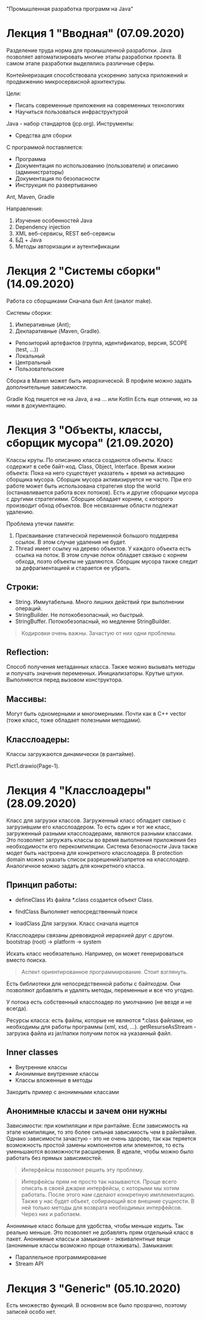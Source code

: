 "Промышленная разработка программ на Java"

# Лекция 1 "Вводная" (07.09.2020)
Разделение труда норма для промышленной разработки.
Java позволяет автоматизировать многие этапы разработки проекта.
В самом этапе разработки выделялись различные сферы.
	
Контейнеризация способствовала ускорению запуска приложений и продвижению микросервисной архитектуры.
	
Цели:
* Писать современные приложения на современных технологиях
* Научиться пользоваться инфраструктурой
	
Java - набор стандартов (jcp.org).
Инструменты:
* Средства для сборки

С программой поставляется:
* Программа
* Документация по использованию (пользователи) и описанию (администраторы)
* Документация по безопасности
* Инструкция по развертыванию
	
Ant, Maven, Gradle
	
Направления:
1. Изучение особенностей Java
1. Dependency injection
1. XML веб-сервисы, REST веб-сервисы
1. БД + Java
1. Методы авторизации и аутентификации

# Лекция 2 "Системы сборки" (14.09.2020)
Работа со сборщиками
Сначала был Ant (аналог make).
	
Системы сборки:
1. Императивные (Ant);
2. Декларативные (Maven, Gradle).
* Репозиторий артефактов (группа, идентификатор, версия, SCOPE (test, ...))
* Локальный
* Центральный
* Пользовательские
	
Сборка в Maven может  быть иерархической.
В профиле можно задать дополнительные зависимости.
	
Gradle
Код пишется не на Java, а на ... или Kotlin
Есть еще отличия, но за ними в документацию.

# Лекция 3 "Объекты, классы, сборщик мусора" (21.09.2020)
Классы круты. По описанию класса создаются объекты. Класс содержит в себе байт-код.
Class, Object, Interface.
Время жизни объекта:
Пока на него существует указатель + время на активацию сборщика мусора.
Сборщик мусора активизируется не часто. При его работе может быть использована стратегия stop the world (останавливается работа всех потоков). Есть и другие сборщики мусора с другими стратегиями.
Сборщик обладает корнем, с которого производит обход объектов. Все несвязанные области подлежат удалению.
	
Проблема утечки памяти:
1. Присваивание статической переменной большого поддерева ссылок. В этом случае удаления не будет.
2. Thread имеет ссылку на дерево объектов. У каждого объекта есть ссылка на поток. В этом случае поток обладает связью с корнем обхода, поэто объекты не удаляются.
Сборщик мусора также следит за дефрагментацией и старается ее убрать.
	
## Строки:
* String. Иммутабельна. Много лишних действий при выполнении операций.
* StringBuilder. Не потокобезопасный, но быстрый. 
* StringBuffer. Потокобезопасный, но медленне StringBuilder.
> Кодировки очень важны. Зачастую от них одни проблемы.
	
## Reflection:
Способ получения метаданных класса. Также можно вызывать методы и получать значения переменных.
Инициализаторы. Крутые штуки. Выполняются перед вызовом конструктора.
		
## Массивы:
Могут быть одномерными и многомерными. Почти как в С++ vector (тоже класс, тоже обладает полезными методами).
	
## Класслоадеры:
Классы загружаются динамически (в рантайме).

Pict1.drawio(Page-1).

# Лекция 4 "Класслоадеры"(28.09.2020)
Класс для загрузки классов. Загруженный класс обладает связью с загрузившим его класслоадером. То есть один и тот же класс, загруженный разными класслоадерами, являются разными классами. Это позволяет загружать классы во время выполнения приложения без необходимости его перекомпиляции. Система безопасности Java также модет быть настроена для конкретного класслоадера. В protection domain можно указать список разрешений/запретов на класслоадер. Аналогичное можно задать для конкретного класса.
	
## Принцип работы:
* defineClass
Из файла *.class создается объект Class.

* findClass
Выполняет непосредственный поиск

* loadClass
Для загрузки. Класс сначала ищется
	
Класслоадеры связаны древовидной иерархией друг с другом.
bootstrap (root) -> platform -> system
	
Искать класс необязательно. Например, он может генерироваться вместо поиска.
> Аспект ориентированное программирование. Стоит взглянуть.
	
Есть библиотеки для непосредственной работы с байткодом. Они позволяют добавлять и удалять методы, переменные и все что угодно.
	
У потока есть собственный класслоадер по умолчанию (не везде и не всегда).

Ресурсы класса: есть файлы, которые не являются *.class файлами, но необходимы для работы программы (xml, xsd, ...). 
	getResurseAsStream - загрузка файла из jar/папки получим поток на указанный файл.
		
## Inner classes
* Внутренние классы
* Анонимные внутренние классы
* Классы вложенные в методы
		
Закодить пример с анонимными классами
	
## Анонимные классы и зачем они нужны
Зависимости: при компиляции и при рантайме. Если зависимость на этапе компиляции, то это более сильная зависимость чем в райнтайме. Однако зависимости зачастую - это не очень здорово, так как теряется возможность простой замены компонентов или элементов, то есть уменьшаются возможности расширения. В идеале, чтобы можно было работать без прямых зависимостей.
> Интерфейсы позволяют решить эту проблему.

> Интерфейсы прям не просто так называются. Проще всего описать в своей джарке интерфейсы, с которыми мы хотим работать. После этого нам сделают конкретную имплементацию. Также у нас будет объект, собирающий все внешние сущности. В ней только методы для возврата необходимых интерфейсов. Через них и работаем.

Анонимные класс больше для удобства, чтобы меньше кодить. Так реально меньше. Это позволяет не добавлять прям отдельный класс в пакет.
Анонимные классы и замыкания - эквивалентные вещи (анонимные классы возможно проще отлаживать).
Замыкания:
* Параллельное программирование
* Stream API

# Лекция 3 "Generic" (05.10.2020)
Есть множество функций. В основном все было прозрачно, поэтому записей особо нет.
